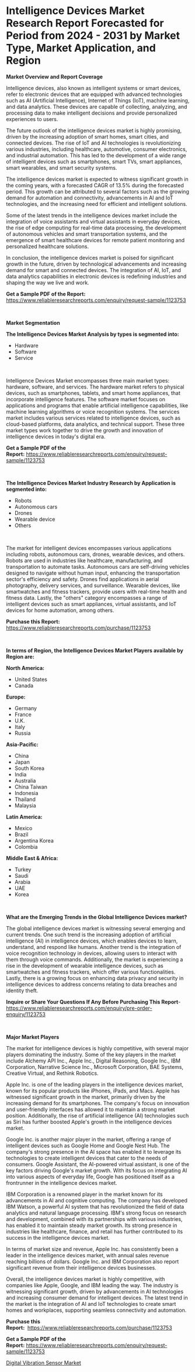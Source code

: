 <p><h1>Intelligence Devices Market Research Report Forecasted for Period from 2024 -  2031 by Market Type, Market Application, and Region</h1></p><p><strong>Market Overview and Report Coverage</strong></p>
<p><p>Intelligence devices, also known as intelligent systems or smart devices, refer to electronic devices that are equipped with advanced technologies such as AI (Artificial Intelligence), Internet of Things (IoT), machine learning, and data analytics. These devices are capable of collecting, analyzing, and processing data to make intelligent decisions and provide personalized experiences to users.</p><p>The future outlook of the intelligence devices market is highly promising, driven by the increasing adoption of smart homes, smart cities, and connected devices. The rise of IoT and AI technologies is revolutionizing various industries, including healthcare, automotive, consumer electronics, and industrial automation. This has led to the development of a wide range of intelligent devices such as smartphones, smart TVs, smart appliances, smart wearables, and smart security systems.</p><p>The intelligence devices market is expected to witness significant growth in the coming years, with a forecasted CAGR of 13.5% during the forecasted period. This growth can be attributed to several factors such as the growing demand for automation and connectivity, advancements in AI and IoT technologies, and the increasing need for efficient and intelligent solutions.</p><p>Some of the latest trends in the intelligence devices market include the integration of voice assistants and virtual assistants in everyday devices, the rise of edge computing for real-time data processing, the development of autonomous vehicles and smart transportation systems, and the emergence of smart healthcare devices for remote patient monitoring and personalized healthcare solutions.</p><p>In conclusion, the intelligence devices market is poised for significant growth in the future, driven by technological advancements and increasing demand for smart and connected devices. The integration of AI, IoT, and data analytics capabilities in electronic devices is redefining industries and shaping the way we live and work.</p></p>
<p><strong>Get a Sample PDF of the Report:</strong> <a href="https://www.reliableresearchreports.com/enquiry/request-sample/1123753">https://www.reliableresearchreports.com/enquiry/request-sample/1123753</a></p>
<p>&nbsp;</p>
<p><strong>Market Segmentation</strong></p>
<p><strong>The Intelligence Devices Market Analysis by types is segmented into:</strong></p>
<p><ul><li>Hardware</li><li>Software</li><li>Service</li></ul></p>
<p>&nbsp;</p>
<p><p>Intelligence Devices Market encompasses three main market types: hardware, software, and services. The hardware market refers to physical devices, such as smartphones, tablets, and smart home appliances, that incorporate intelligence features. The software market focuses on applications and programs that enable artificial intelligence capabilities, like machine learning algorithms or voice recognition systems. The services market includes various services related to intelligence devices, such as cloud-based platforms, data analytics, and technical support. These three market types work together to drive the growth and innovation of intelligence devices in today's digital era.</p></p>
<p><strong>Get a Sample PDF of the Report:</strong>&nbsp;<a href="https://www.reliableresearchreports.com/enquiry/request-sample/1123753">https://www.reliableresearchreports.com/enquiry/request-sample/1123753</a></p>
<p>&nbsp;</p>
<p><strong>The Intelligence Devices Market Industry Research by Application is segmented into:</strong></p>
<p><ul><li>Robots</li><li>Autonomous cars</li><li>Drones</li><li>Wearable device</li><li>Others</li></ul></p>
<p>&nbsp;</p>
<p><p>The market for intelligent devices encompasses various applications including robots, autonomous cars, drones, wearable devices, and others. Robots are used in industries like healthcare, manufacturing, and transportation to automate tasks. Autonomous cars are self-driving vehicles designed to navigate without human input, enhancing the transportation sector's efficiency and safety. Drones find applications in aerial photography, delivery services, and surveillance. Wearable devices, like smartwatches and fitness trackers, provide users with real-time health and fitness data. Lastly, the "others" category encompasses a range of intelligent devices such as smart appliances, virtual assistants, and IoT devices for home automation, among others.</p></p>
<p><strong>Purchase this Report:</strong>&nbsp; <a href="https://www.reliableresearchreports.com/purchase/1123753">https://www.reliableresearchreports.com/purchase/1123753</a></p>
<p>&nbsp;</p>
<p><strong>In terms of Region, the Intelligence Devices Market Players available by Region are:</strong></p>
<p>
    <p> <strong> North America: </strong>
        <ul>
            <li>United States</li>
            <li>Canada</li>
        </ul>
        </p> 
    <p> <strong> Europe: </strong>
        <ul>
            <li>Germany</li>
            <li>France</li>
            <li>U.K.</li>
            <li>Italy</li>
            <li>Russia</li>
        </ul>
        </p> 
    <p> <strong> Asia-Pacific: </strong>
        <ul>
            <li>China</li>
            <li>Japan</li>
            <li>South Korea</li>
            <li>India</li>
            <li>Australia</li>
            <li>China Taiwan</li>
            <li>Indonesia</li>
            <li>Thailand</li>
            <li>Malaysia</li>
        </ul>
        </p> 
    <p> <strong> Latin America: </strong>
        <ul>
            <li>Mexico</li>
            <li>Brazil</li>
            <li>Argentina Korea</li>
            <li>Colombia</li>
        </ul>
        </p> 
    <p> <strong> Middle East & Africa: </strong>
        <ul>
            <li>Turkey</li>
            <li>Saudi</li>
            <li>Arabia</li>
            <li>UAE</li>
            <li>Korea</li>
        </ul>
    </p>
    </p>
<p>&nbsp;</p>
<p><strong>What are the Emerging Trends in the Global Intelligence Devices market?</strong></p>
<p><p>The global intelligence devices market is witnessing several emerging and current trends. One such trend is the increasing adoption of artificial intelligence (AI) in intelligence devices, which enables devices to learn, understand, and respond like humans. Another trend is the integration of voice recognition technology in devices, allowing users to interact with them through voice commands. Additionally, the market is experiencing a rise in the development of wearable intelligence devices, such as smartwatches and fitness trackers, which offer various functionalities. Lastly, there is a growing focus on enhancing data privacy and security in intelligence devices to address concerns relating to data breaches and identity theft.</p></p>
<p><strong>Inquire or Share Your Questions If Any Before Purchasing This Report</strong>- <a href="https://www.reliableresearchreports.com/enquiry/pre-order-enquiry/1123753">https://www.reliableresearchreports.com/enquiry/pre-order-enquiry/1123753</a></p>
<p>&nbsp;</p>
<p><strong>Major Market Players</strong></p>
<p><p>The market for intelligence devices is highly competitive, with several major players dominating the industry. Some of the key players in the market include Alchemy API Inc., Apple Inc., Digital Reasoning, Google Inc., IBM Corporation, Narrative Science Inc., Microsoft Corporation, BAE Systems, Creative Virtual, and Rethink Robotics. </p><p>Apple Inc. is one of the leading players in the intelligence devices market, known for its popular products like iPhones, iPads, and Macs. Apple has witnessed significant growth in the market, primarily driven by the increasing demand for its smartphones. The company's focus on innovation and user-friendly interfaces has allowed it to maintain a strong market position. Additionally, the rise of artificial intelligence (AI) technologies such as Siri has further boosted Apple's growth in the intelligence devices market.</p><p>Google Inc. is another major player in the market, offering a range of intelligent devices such as Google Home and Google Nest Hub. The company's strong presence in the AI space has enabled it to leverage its technologies to create intelligent devices that cater to the needs of consumers. Google Assistant, the AI-powered virtual assistant, is one of the key factors driving Google's market growth. With its focus on integrating AI into various aspects of everyday life, Google has positioned itself as a frontrunner in the intelligence devices market.</p><p>IBM Corporation is a renowned player in the market known for its advancements in AI and cognitive computing. The company has developed IBM Watson, a powerful AI system that has revolutionized the field of data analytics and natural language processing. IBM's strong focus on research and development, combined with its partnerships with various industries, has enabled it to maintain steady market growth. Its strong presence in industries like healthcare, finance, and retail has further contributed to its success in the intelligence devices market.</p><p>In terms of market size and revenue, Apple Inc. has consistently been a leader in the intelligence devices market, with annual sales revenue reaching billions of dollars. Google Inc. and IBM Corporation also report significant revenue from their intelligence devices businesses.</p><p>Overall, the intelligence devices market is highly competitive, with companies like Apple, Google, and IBM leading the way. The industry is witnessing significant growth, driven by advancements in AI technologies and increasing consumer demand for intelligent devices. The latest trend in the market is the integration of AI and IoT technologies to create smart homes and workplaces, supporting seamless connectivity and automation.</p></p>
<p><strong>Purchase this Report:</strong>&nbsp;&nbsp;<a href="https://www.reliableresearchreports.com/purchase/1123753">https://www.reliableresearchreports.com/purchase/1123753</a></p>
<p></p>
<p><strong>Get a Sample PDF of the Report:</strong>&nbsp;<a href="https://www.reliableresearchreports.com/enquiry/request-sample/1123753">https://www.reliableresearchreports.com/enquiry/request-sample/1123753</a></p>
<p><p><a href="https://github.com/nicoletavirag/Market-Research-Report-List-1/blob/main/digital-vibration-sensor-market.md">Digital Vibration Sensor Market</a></p></p>